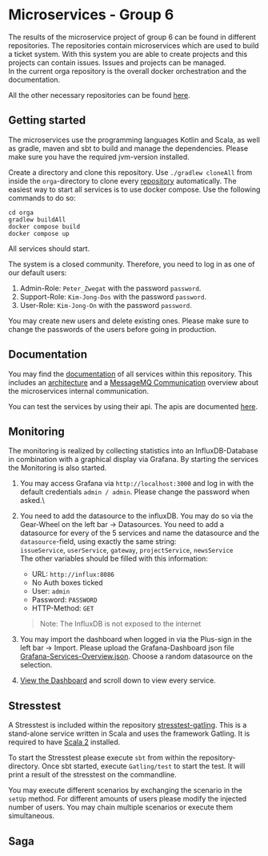 # Microservices - Group 6 

The results of the microservice project of group 6 can be found in different repositories.
The repositories contain microservices which are used to build a ticket system. With this system you are
able to create projects and this projects can contain issues. Issues and projects can be managed.\
In the current orga repository is the overall docker orchestration and the documentation.

All the other necessary repositories can be found [here](https://git.thm.de/microservicesss21).

## Getting started

The microservices use the programming languages Kotlin and Scala,
as well as gradle, maven and sbt to build and manage the dependencies.
Please make sure you have the required jvm-version installed.

Create a directory and clone this repository.
Use `./gradlew cloneAll` from inside the `orga`-directory to clone every [repository](https://git.thm.de/microservicesss21) automatically.
The easiest way to start all services is to use docker compose.
Use the following commands to do so:
 ```
 cd orga
 gradlew buildAll
 docker compose build
 docker compose up
 ```
All services should start.

The system is a closed community. Therefore, you need to log in as one of our default users:
1. Admin-Role: `Peter_Zwegat` with the password `password`.
2. Support-Role: `Kim-Jong-Dos` with the password `password`.
3. User-Role: `Kim-Jong-On` with the password `password`.

You may create new users and delete existing ones. Please make sure to change the passwords of the users before going in production.

## Documentation

You may find the [documentation](https://git.thm.de/microservicesss21/orga/-/blob/master/doc/) of all services within this repository.
This includes an [architecture](https://git.thm.de/microservicesss21/orga/-/blob/master/doc/diagrams/Architecture_Diagram.pdf) 
and a [MessageMQ Communication](https://git.thm.de/microservicesss21/orga/-/blob/master/doc/diagrams/Event_Diagram.pdf) overview about the microservices internal communication.

You can test the services by using their api. The apis are documented [here](https://git.thm.de/microservicesss21/orga/-/tree/master/doc/apis).

## Monitoring

The monitoring is realized by collecting statistics into an InfluxDB-Database in combination with a graphical display via Grafana.
By starting the services the Monitoring is also started.
1. You may access Grafana via `http://localhost:3000` and log in with the default credentials `admin / admin`. 
Please change the password when asked.\
2. You need to add the datasource to the influxDB. You may do so via the Gear-Wheel on the left bar -> Datasources.
You need to add a datasource for every of the 5 services and name the datasource and the `datasource`-field, using exactly the same string:\
`issueService`, `userService`, `gateway`, `projectService`, `newsService`\
The other variables should be filled with this information:
   - URL: `http://influx:8086`
   - No Auth boxes ticked
   - User: `admin`
   - Password: `PASSWORD` 
   - HTTP-Method: `GET`

   > Note: The InfluxDB is not exposed to the internet

3. You may import the dashboard when logged in via the Plus-sign in the left bar -> Import.
Please upload the Grafana-Dashboard json file [Grafana-Services-Overview.json](https://git.thm.de/microservicesss21/orga/-/blob/master/doc/Grafana-Services-Overview.json).
Choose a random datasource on the selection.
4. [View the Dashboard](http://localhost:3000/d/microservices_overview/microservices-overview?orgId=1) and scroll down to view every service.


## Stresstest

A Stresstest is included within the repository [stresstest-gatling](https://git.thm.de/microservicesss21/gatling-service).
This is a stand-alone service written in Scala and uses the framework Gatling.
It is required to have [Scala 2](https://docs.scala-lang.org/getting-started/index.html) installed.

To start the Stresstest please execute `sbt` from within the repository-directory.
Once sbt started, execute `Gatling/test` to start the test.
It will print a result of the stresstest on the commandline.

You may execute different scenarios by exchanging the scenario in the `setUp` method.
For different amounts of users please modify the injected number of users.
You may chain multiple scenarios or execute them simultaneous.


## Saga
